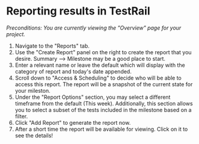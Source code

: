 # Reporting results in TestRail

*Preconditions: You are currently viewing the "Overview" page for your project.*

1. Navigate to the "Reports" tab.
1. Use the "Create Report" panel on the right to create the report that you desire.  Summary --> Milestone may be a good place to start.
1. Enter a relevant name or leave the default which will display with the category of report and today's date appended.
1. Scroll down to "Access & Scheduling" to decide who will be able to access this report.  The report will be a snapshot of the current state for your mileston.
1. Under the "Report Options" section, you may select a different timeframe from the default (This week).  Additionally, this section allows you to select a subset of the tests included in the milestone based on a filter.
1. Click "Add Report" to generate the report now.
1. After a short time the report will be available for viewing.  Click on it to see the details!
